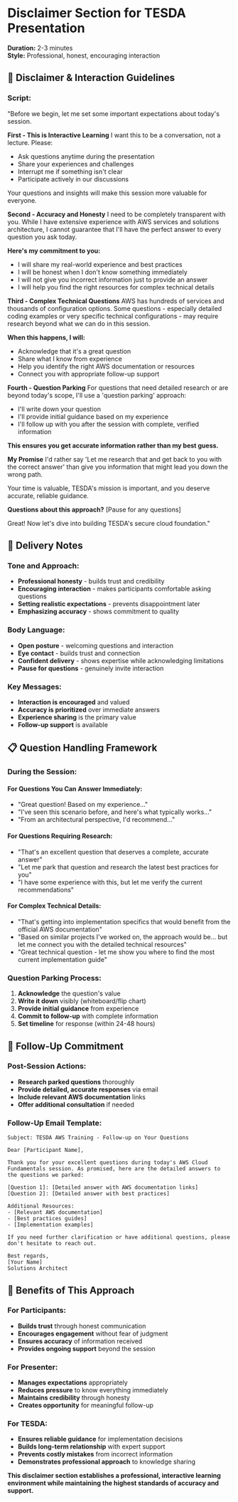 # Disclaimer Section for TESDA Presentation
**Duration:** 2-3 minutes  
**Style:** Professional, honest, encouraging interaction

## 🎯 Disclaimer & Interaction Guidelines

### **Script:**
"Before we begin, let me set some important expectations about today's session.

**First - This is Interactive Learning**
I want this to be a conversation, not a lecture. Please:
- Ask questions anytime during the presentation
- Share your experiences and challenges
- Interrupt me if something isn't clear
- Participate actively in our discussions

Your questions and insights will make this session more valuable for everyone.

**Second - Accuracy and Honesty**
I need to be completely transparent with you. While I have extensive experience with AWS services and solutions architecture, I cannot guarantee that I'll have the perfect answer to every question you ask today.

**Here's my commitment to you:**
- I will share my real-world experience and best practices
- I will be honest when I don't know something immediately
- I will not give you incorrect information just to provide an answer
- I will help you find the right resources for complex technical details

**Third - Complex Technical Questions**
AWS has hundreds of services and thousands of configuration options. Some questions - especially detailed coding examples or very specific technical configurations - may require research beyond what we can do in this session.

**When this happens, I will:**
- Acknowledge that it's a great question
- Share what I know from experience
- Help you identify the right AWS documentation or resources
- Connect you with appropriate follow-up support

**Fourth - Question Parking**
For questions that need detailed research or are beyond today's scope, I'll use a 'question parking' approach:
- I'll write down your question
- I'll provide initial guidance based on my experience
- I'll follow up with you after the session with complete, verified information

**This ensures you get accurate information rather than my best guess.**

**My Promise**
I'd rather say 'Let me research that and get back to you with the correct answer' than give you information that might lead you down the wrong path.

Your time is valuable, TESDA's mission is important, and you deserve accurate, reliable guidance.

**Questions about this approach?** [Pause for any questions]

Great! Now let's dive into building TESDA's secure cloud foundation."

## 🎤 Delivery Notes

### **Tone and Approach:**
- **Professional honesty** - builds trust and credibility
- **Encouraging interaction** - makes participants comfortable asking questions
- **Setting realistic expectations** - prevents disappointment later
- **Emphasizing accuracy** - shows commitment to quality

### **Body Language:**
- **Open posture** - welcoming questions and interaction
- **Eye contact** - builds trust and connection
- **Confident delivery** - shows expertise while acknowledging limitations
- **Pause for questions** - genuinely invite interaction

### **Key Messages:**
- **Interaction is encouraged** and valued
- **Accuracy is prioritized** over immediate answers
- **Experience sharing** is the primary value
- **Follow-up support** is available

## 📋 Question Handling Framework

### **During the Session:**

#### **For Questions You Can Answer Immediately:**
- "Great question! Based on my experience..."
- "I've seen this scenario before, and here's what typically works..."
- "From an architectural perspective, I'd recommend..."

#### **For Questions Requiring Research:**
- "That's an excellent question that deserves a complete, accurate answer"
- "Let me park that question and research the latest best practices for you"
- "I have some experience with this, but let me verify the current recommendations"

#### **For Complex Technical Details:**
- "That's getting into implementation specifics that would benefit from the official AWS documentation"
- "Based on similar projects I've worked on, the approach would be... but let me connect you with the detailed technical resources"
- "Great technical question - let me show you where to find the most current implementation guide"

### **Question Parking Process:**
1. **Acknowledge** the question's value
2. **Write it down** visibly (whiteboard/flip chart)
3. **Provide initial guidance** from experience
4. **Commit to follow-up** with complete information
5. **Set timeline** for response (within 24-48 hours)

## 🔄 Follow-Up Commitment

### **Post-Session Actions:**
- **Research parked questions** thoroughly
- **Provide detailed, accurate responses** via email
- **Include relevant AWS documentation** links
- **Offer additional consultation** if needed

### **Follow-Up Email Template:**
```
Subject: TESDA AWS Training - Follow-up on Your Questions

Dear [Participant Name],

Thank you for your excellent questions during today's AWS Cloud Fundamentals session. As promised, here are the detailed answers to the questions we parked:

[Question 1]: [Detailed answer with AWS documentation links]
[Question 2]: [Detailed answer with best practices]

Additional Resources:
- [Relevant AWS documentation]
- [Best practices guides]
- [Implementation examples]

If you need further clarification or have additional questions, please don't hesitate to reach out.

Best regards,
[Your Name]
Solutions Architect
```

## 🎯 Benefits of This Approach

### **For Participants:**
- **Builds trust** through honest communication
- **Encourages engagement** without fear of judgment
- **Ensures accuracy** of information received
- **Provides ongoing support** beyond the session

### **For Presenter:**
- **Manages expectations** appropriately
- **Reduces pressure** to know everything immediately
- **Maintains credibility** through honesty
- **Creates opportunity** for meaningful follow-up

### **For TESDA:**
- **Ensures reliable guidance** for implementation decisions
- **Builds long-term relationship** with expert support
- **Prevents costly mistakes** from incorrect information
- **Demonstrates professional approach** to knowledge sharing

**This disclaimer section establishes a professional, interactive learning environment while maintaining the highest standards of accuracy and support.**
